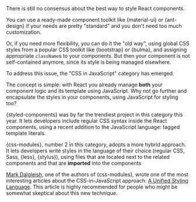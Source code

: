 There is still no consensus about the best way to style React components.

You can use a ready-made component toolkit like {material-ui} or {ant-design} if your needs are pretty "standard" and you don't need too much customization.

Or, if you need more flexibility, you can do it the "old way", using global CSS styles from a popular CSS toolkit like {bootstrap} or {bulma}, and assigning appropriate `className`s to your components. But then your component is not  self-contained anymore, since its style is being managed elsewhere.

To address this issue, the "CSS in JavaScript" category has emerged.

The concept is simple: with React you already manage **both** your component logic and its template using JavaScript. Why not go further and encapsulate the styles in your components, using JavaScript for styling too?

{styled-components} was by far the trendiest project in this category this year. It lets developers include regular CSS syntax inside the React components, using a recent addition to the JavaScript language: tagged template literals.

{css-modules}, number 2 in this category, adopts a more hybrid approach. It lets developers write styles in the language of their choice (regular CSS, Sass, {less}, {stylus}), using files that are located next to the related components and that are **imported** into the components

[Mark Dalgleish](http://markdalgleish.com/), one of the authors of {css-modules}, wrote one of the most interesting articles about the CSS-in-JavaScript approach: [A Unified Styling Language](https://medium.com/seek-blog/a-unified-styling-language-d0c208de2660). This article is highly recommended for people who might be somewhat skeptical about this new technique.
